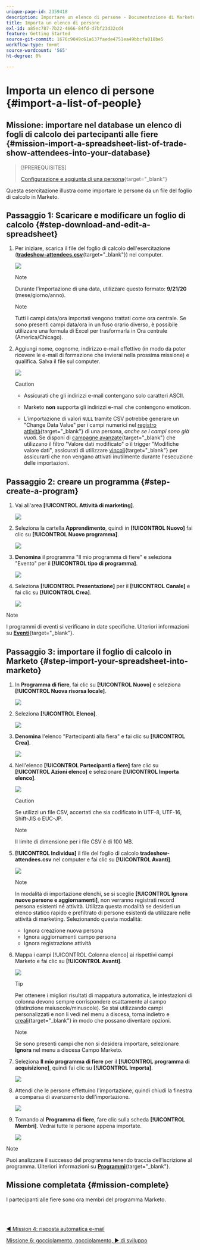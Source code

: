 ```yaml
---
unique-page-id: 2359418
description: Importare un elenco di persone - Documentazione di Marketo - Documentazione del prodotto
title: Importa un elenco di persone
exl-id: a85ec787-7b22-4666-84fd-d7bf23d32cd4
feature: Getting Started
source-git-commit: 1676c9049c61a637faede4751ea49bbcfa018be5
workflow-type: tm+mt
source-wordcount: '565'
ht-degree: 0%

---
```


# Importa un elenco di persone {#import-a-list-of-people}

## Missione: importare nel database un elenco di fogli di calcolo dei partecipanti alle fiere {#mission-import-a-spreadsheet-list-of-trade-show-attendees-into-your-database}

>[!PREREQUISITES]
>
>[Configurazione e aggiunta di una persona](/help/marketo/getting-started/quick-wins/get-set-up-and-add-a-person.md){target="_blank"}

Questa esercitazione illustra come importare le persone da un file del foglio di calcolo in Marketo.

## Passaggio 1: Scaricare e modificare un foglio di calcolo {#step-download-and-edit-a-spreadsheet}

1. Per iniziare, scarica il file del foglio di calcolo dell&#39;esercitazione ([**tradeshow-attendees.csv**](/help/marketo/getting-started/assets/tradeshow-attendees.csv){target="_blank"}) nel computer.

   ![](assets/import-a-list-of-people-1.png)

   >[!NOTE]
   >
   >Durante l&#39;importazione di una data, utilizzare questo formato: **9/21/20** (mese/giorno/anno).

   >[!NOTE]
   >
   >Tutti i campi data/ora importati vengono trattati come ora centrale. Se sono presenti campi data/ora in un fuso orario diverso, è possibile utilizzare una formula di Excel per trasformarla in Ora centrale (America/Chicago).

1. Aggiungi nome, cognome, indirizzo e-mail effettivo (in modo da poter ricevere le e-mail di formazione che invierai nella prossima missione) e qualifica. Salva il file sul computer.

   ![](assets/import-a-list-of-people-2.png)

   >[!CAUTION]
   >
   >* Assicurati che gli indirizzi e-mail contengano solo caratteri ASCII.
   >
   >* Marketo **non** supporta gli indirizzi e-mail che contengono emoticon.
   >
   >* L&#39;importazione di valori `NULL` tramite CSV potrebbe generare un &quot;Change Data Value&quot; per i campi numerici nel [registro attività](/help/marketo/product-docs/core-marketo-concepts/smart-lists-and-static-lists/managing-people-in-smart-lists/locate-the-activity-log-for-a-person.md){target="_blank"} di una persona, _anche se i campi sono già vuoti_. Se disponi di [campagne avanzate](/help/marketo/product-docs/core-marketo-concepts/smart-campaigns/understanding-smart-campaigns.md){target="_blank"} che utilizzano il filtro &quot;Valore dati modificato&quot; o il trigger &quot;Modifiche valore dati&quot;, assicurati di utilizzare [vincoli](/help/marketo/product-docs/core-marketo-concepts/smart-lists-and-static-lists/using-smart-lists/add-a-constraint-to-a-smart-list-filter.md){target="_blank"} per assicurarti che non vengano attivati inutilmente durante l&#39;esecuzione delle importazioni.

## Passaggio 2: creare un programma {#step-create-a-program}

1. Vai all&#39;area **[!UICONTROL Attività di marketing]**.

   ![](assets/import-a-list-of-people-3.png)

1. Seleziona la cartella **Apprendimento**, quindi in **[!UICONTROL Nuovo]** fai clic su **[!UICONTROL Nuovo programma]**.

   ![](assets/import-a-list-of-people-4.png)

1. **Denomina** il programma &quot;Il mio programma di fiere&quot; e seleziona &quot;Evento&quot; per il **[!UICONTROL tipo di programma]**.

   ![](assets/import-a-list-of-people-5.png)

1. Seleziona **[!UICONTROL Presentazione]** per il **[!UICONTROL Canale]** e fai clic su **[!UICONTROL Crea]**.

   ![](assets/import-a-list-of-people-6.png)

>[!NOTE]
>
>I programmi di eventi si verificano in date specifiche. Ulteriori informazioni su [**Eventi**](/help/marketo/product-docs/demand-generation/events/understanding-events/understanding-event-programs.md){target="_blank"}.

## Passaggio 3: importare il foglio di calcolo in Marketo {#step-import-your-spreadsheet-into-marketo}

1. In **Programma di fiere**, fai clic su **[!UICONTROL Nuovo]** e seleziona **[!UICONTROL Nuova risorsa locale]**.

   ![](assets/import-a-list-of-people-7.png)

1. Seleziona **[!UICONTROL Elenco]**.

   ![](assets/import-a-list-of-people-8.png)

1. **Denomina** l&#39;elenco &quot;Partecipanti alla fiera&quot; e fai clic su **[!UICONTROL Crea]**.

   ![](assets/import-a-list-of-people-9.png)

1. Nell&#39;elenco **[!UICONTROL Partecipanti a fiere]** fare clic su **[!UICONTROL Azioni elenco]** e selezionare **[!UICONTROL Importa elenco]**.

   ![](assets/import-a-list-of-people-10.png)

   >[!CAUTION]
   >
   >Se utilizzi un file CSV, accertati che sia codificato in UTF-8, UTF-16, Shift-JIS o EUC-JP.

   >[!NOTE]
   >
   >Il limite di dimensione per i file CSV è di 100 MB.

1. **[!UICONTROL Individua]** il file del foglio di calcolo **tradeshow-attendees.csv** nel computer e fai clic su **[!UICONTROL Avanti]**.

   ![](assets/import-a-list-of-people-11.png)

   >[!NOTE]
   >
   >In modalità di importazione elenchi, se si sceglie **[!UICONTROL Ignora nuove persone e aggiornamenti]**, non verranno registrati record persona esistenti né attività. Utilizza questa modalità se desideri un elenco statico rapido e prefiltrato di persone esistenti da utilizzare nelle attività di marketing. Selezionando questa modalità:
   >
   > * Ignora creazione nuova persona
   > * Ignora aggiornamenti campo persona
   > * Ignora registrazione attività

1. Mappa i campi [!UICONTROL Colonna elenco] ai rispettivi campi Marketo e fai clic su **[!UICONTROL Avanti]**.

   ![](assets/import-a-list-of-people-12.png)

   >[!TIP]
   >
   >Per ottenere i migliori risultati di mappatura automatica, le intestazioni di colonna devono sempre corrispondere esattamente al campo (distinzione maiuscole/minuscole). Se stai utilizzando campi personalizzati e non li vedi nel menu a discesa, torna indietro e [creali](/help/marketo/product-docs/administration/field-management/create-a-custom-field-in-marketo.md){target="_blank"} in modo che possano diventare opzioni.

   >[!NOTE]
   >
   >Se sono presenti campi che non si desidera importare, selezionare **Ignora** nel menu a discesa Campo Marketo.

1. Seleziona **Il mio programma di fiere** per il **[!UICONTROL programma di acquisizione]**, quindi fai clic su **[!UICONTROL Importa]**.

   ![](assets/import-a-list-of-people-13.png)

1. Attendi che le persone effettuino l&#39;importazione, quindi chiudi la finestra a comparsa di avanzamento dell&#39;importazione.

   ![](assets/import-a-list-of-people-14.png)

1. Tornando al **Programma di fiere**, fare clic sulla scheda **[!UICONTROL Membri]**. Vedrai tutte le persone appena importate.

   ![](assets/import-a-list-of-people-15.png)

>[!NOTE]
>
>Puoi analizzare il successo del programma tenendo traccia dell’iscrizione al programma. Ulteriori informazioni su [**Programmi**](/help/marketo/product-docs/core-marketo-concepts/programs/creating-programs/understanding-programs.md){target="_blank"}.

## Missione completata {#mission-complete}

I partecipanti alle fiere sono ora membri del programma Marketo.

<br> 

[◄ Mission 4: risposta automatica e-mail](/help/marketo/getting-started/quick-wins/email-auto-response.md)

[Missione 6: gocciolamento, gocciolamento, ► di sviluppo](/help/marketo/getting-started/quick-wins/drip-drip-nurture.md)
